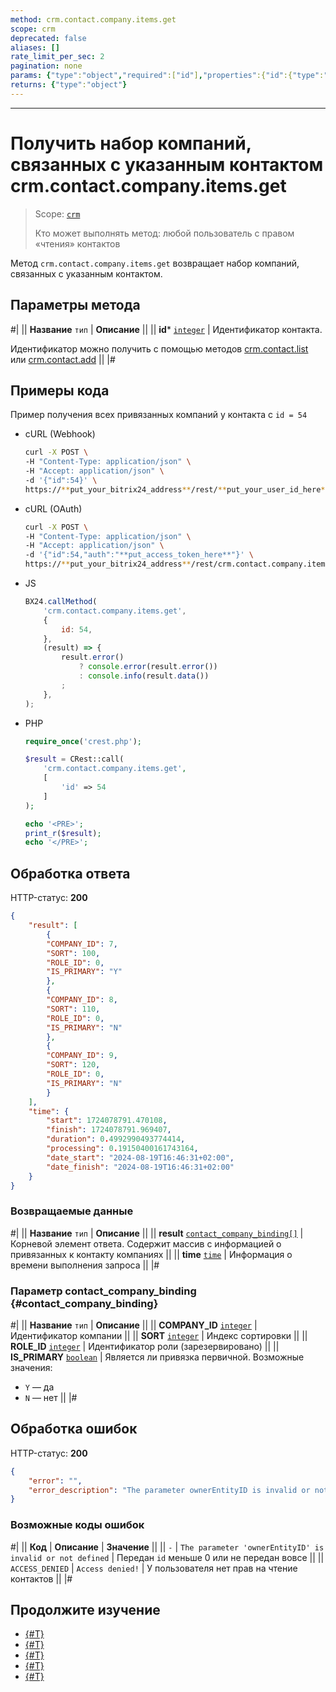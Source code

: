 ```yaml
---
method: crm.contact.company.items.get
scope: crm
deprecated: false
aliases: []
rate_limit_per_sec: 2
pagination: none
params: {"type":"object","required":["id"],"properties":{"id":{"type":"integer"}}}
returns: {"type":"object"}
---
```



---

# Получить набор компаний, связанных с указанным контактом crm.contact.company.items.get

> Scope: [`crm`](../../../scopes/permissions.md)
>
> Кто может выполнять метод: любой пользователь с правом «чтения» контактов

Метод `crm.contact.company.items.get` возвращает набор компаний, связанных с указанным контактом.

## Параметры метода



#|
|| **Название**
`тип` | **Описание** ||
|| **id***
[`integer`][1] | Идентификатор контакта.

Идентификатор можно получить с помощью методов [crm.contact.list](../crm-contact-list.md) или [crm.contact.add](../crm-contact-add.md) ||
|#

## Примеры кода



Пример получения всех привязанных компаний у контакта с `id = 54`



- cURL (Webhook)

    ```bash
    curl -X POST \
    -H "Content-Type: application/json" \
    -H "Accept: application/json" \
    -d '{"id":54}' \
    https://**put_your_bitrix24_address**/rest/**put_your_user_id_here**/**put_your_webbhook_here**/crm.contact.company.items.get
    ```

- cURL (OAuth)

    ```bash
    curl -X POST \
    -H "Content-Type: application/json" \
    -H "Accept: application/json" \
    -d '{"id":54,"auth":"**put_access_token_here**"}' \
    https://**put_your_bitrix24_address**/rest/crm.contact.company.items.get
    ```

- JS

    ```js
    BX24.callMethod(
        'crm.contact.company.items.get',
        {
            id: 54,
        },
        (result) => {
            result.error()
                ? console.error(result.error())
                : console.info(result.data())
            ;
        },
    );
    ```

- PHP

    ```php
    require_once('crest.php');

    $result = CRest::call(
        'crm.contact.company.items.get',
        [
            'id' => 54
        ]
    );

    echo '<PRE>';
    print_r($result);
    echo '</PRE>';
    ```



## Обработка ответа

HTTP-статус: **200**

```json
{
    "result": [
        {
        "COMPANY_ID": 7,
        "SORT": 100,
        "ROLE_ID": 0,
        "IS_PRIMARY": "Y"
        },
        {
        "COMPANY_ID": 8,
        "SORT": 110,
        "ROLE_ID": 0,
        "IS_PRIMARY": "N"
        },
        {
        "COMPANY_ID": 9,
        "SORT": 120,
        "ROLE_ID": 0,
        "IS_PRIMARY": "N"
        }
    ],
    "time": {
        "start": 1724078791.470108,
        "finish": 1724078791.969407,
        "duration": 0.4992990493774414,
        "processing": 0.19150400161743164,
        "date_start": "2024-08-19T16:46:31+02:00",
        "date_finish": "2024-08-19T16:46:31+02:00"
    }
}
```

### Возвращаемые данные

#|
|| **Название**
`тип` | **Описание** ||
|| **result**
[`contact_company_binding[]`](#contact_company_binding) | Корневой элемент ответа. Содержит массив с информацией о привязанных к контакту компаниях ||
|| **time**
[`time`][1] | Информация о времени выполнения запроса ||
|#

### Параметр contact_company_binding {#contact_company_binding}

#|
|| **Название**
`тип` | **Описание** ||
|| **COMPANY_ID**
[`integer`][1] | Идентификатор компании ||
|| **SORT**
[`integer`][1] | Индекс сортировки ||
|| **ROLE_ID**
[`integer`][1] | Идентификатор роли (зарезервировано) ||
|| **IS_PRIMARY**
[`boolean`][1] | Является ли привязка первичной. Возможные значения:
- `Y` — да
- `N` — нет ||
|#

## Обработка ошибок

HTTP-статус: **200**

```json
{
    "error": "",
    "error_description": "The parameter ownerEntityID is invalid or not defined."
}
```



### Возможные коды ошибок

#|
|| **Код** | **Описание** | **Значение** ||
|| `-`     | `The parameter 'ownerEntityID' is invalid or not defined` | Передан `id` меньше 0 или не передан вовсе ||
|| `ACCESS_DENIED` | `Access denied!` | У пользователя нет прав на чтение контактов ||
|#



## Продолжите изучение

- [{#T}](./crm-contact-company-add.md)
- [{#T}](./crm-contact-company-delete.md)
- [{#T}](./crm-contact-company-fields.md)
- [{#T}](./crm-contact-company-items-set.md)
- [{#T}](./crm-contact-company-items-delete.md)

[1]: ../../../data-types.md
